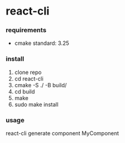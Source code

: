 # react-cli

### requirements
- cmake standard: 3.25

### install
1. clone repo
2. cd react-cli
3. cmake -S ./ -B build/
4. cd build
5. make
6. sudo make install

### usage
react-cli generate component MyComponent
